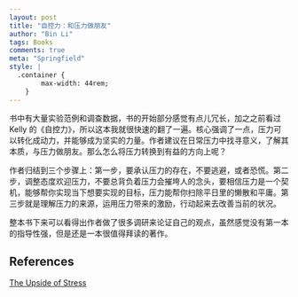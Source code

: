 ```yaml
---
layout: post
title: "自控力：和压力做朋友"
author: "Bin Li"
tags: Books
comments: true
meta: "Springfield"
style: |
  .container {
        max-width: 44rem;
    } 
---
```



书中有大量实验范例和调查数据，书的开始部分感觉有点儿冗长，加之之前看过 Kelly 的《自控力》，所以这本我就很快速的翻了一遍。核心强调了一点，压力可以转化成动力，并能够成为坚实的力量。作者建议在日常压力中找寻意义，了解其本质，与压力做朋友。那么怎么将压力转换到有益的方向上呢？

<!--more-->

作者归结到三个步骤上：第一步，要承认压力的存在，不要逃避，或者恐慌。第二步，调整态度欢迎压力，不要总背负着压力会摧垮人的念头，要相信压力是一个契机，能够帮你实现当下想要实现的目标，压力能帮你扫除平日里的懒散和平庸。第三步就是理解压力的来源，运用压力带来的激励，行动起来去改善当前的状况。

整本书下来可以看得出作者做了很多调研来论证自己的观点，虽然感觉没有第一本的指导性强，但是还是一本很值得拜读的著作。



## References

[The Upside of Stress](https://book.douban.com/subject/26733302/)

